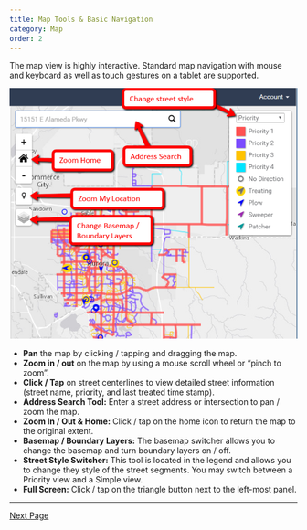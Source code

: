 ```yaml
---
title: Map Tools & Basic Navigation
category: Map
order: 2
---
```



The map view is highly interactive. Standard map navigation with mouse and keyboard as well as touch gestures on a tablet are supported.

![Map tools and basic navigation](/img/maptools-basicnav.png)
* **Pan** the map by clicking / tapping and dragging the map.
* **Zoom in / out** on the map by using a mouse scroll wheel or “pinch to zoom”.
* **Click / Tap** on street centerlines to view detailed street information (street name, priority, and last treated time stamp).
* **Address Search Tool:** Enter a street address or intersection to pan / zoom the map.
* **Zoom In / Out & Home:** Click / tap on the home icon to return the map to the original extent.
* **Basemap / Boundary Layers:** The basemap switcher allows you to change the basemap and turn boundary layers on / off.
* **Street Style Switcher:** This tool is located in the legend and allows you to change they style of the street segments. You may switch between a Priority view and a Simple view.
* **Full Screen:** Click / tap on the triangle button next to the left-most panel.

* * *
[Next Page](https://primeplow.github.io/Map/live-vehicles/)